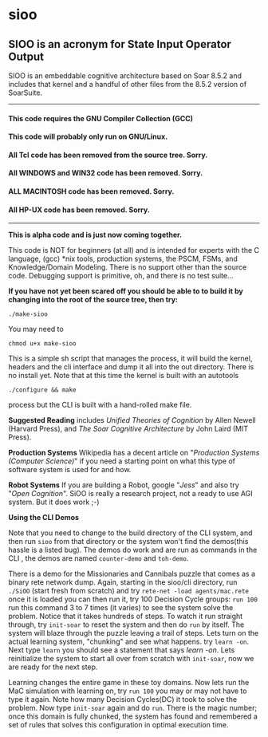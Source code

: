 # sioo

## SIOO is an acronym for State Input Operator Output

SIOO is an embeddable cognitive architecture based on Soar 8.5.2
and includes that kernel and a handful of other files from the 
8.5.2 version of SoarSuite.


***

#### This code requires the GNU Compiler Collection (GCC)
#### This code will probably only run on GNU/Linux.
#### All Tcl code has been removed from the source tree. Sorry.
#### All WINDOWS and WIN32 code has been removed. Sorry.
#### ALL MACINTOSH code has been removed. Sorry.
#### All HP-UX code has been removed. Sorry.

***

**This is alpha code and is just now coming together.**

This code is NOT for beginners (at all) and is intended for experts with the C language, (gcc) *nix tools, production systems, the PSCM, FSMs, and Knowledge/Domain Modeling. There is no support other than the source code. Debugging support is primitive, oh, and there is no test suite...

**If you have not yet been scared off you should be able to to build it by changing into the root of the source tree, then try:**

`./make-sioo`

You may need to 

`chmod u+x make-sioo`

This is a simple sh script that manages the process, it will build the kernel, headers and the cli interface and dump it all into the out directory. There is no install yet. Note that at this time the kernel is built with an autotools

`./configure && make` 

process but the CLI is built with a hand-rolled make file.

**Suggested Reading** includes _Unified Theories of Cognition_ by Allen Newell (Harvard Press), and _The Soar Cognitive Architecture_ by John Laird (MIT Press). 

**Production Systems** Wikipedia has a decent article on "_Production Systems (Computer Science)_" if you need a starting point on what this type of software system is used for and how.

**Robot Systems** If you are building a Robot, google "_Jess_" and also try "_Open Cognition_". SiOO is really a research project, not a ready to use AGI system. But it does work ;-)

**Using the CLI Demos**

Note that you need to change to the build directory of the CLI system, and then run `sioo` from that directory or the system won't find the demos(this hassle is a listed bug). The demos do work and are run as commands in the CLI , the demos are named `counter-demo` and `toh-demo`.

There is a demo for the Missionaries and Cannibals puzzle that comes as a binary rete network dump. Again, starting in the sioo/cli directory, run `./SiOO` (start fresh from scratch) and try `rete-net -load agents/mac.rete` once it is loaded you can then run it, try 100 Decision Cycle groups: `run 100` run this command 3 to 7 times (it varies) to see the system solve the problem. Notice that it takes hundreds of steps. To watch it run straight through, try `init-soar` to reset the system and then do `run` by itself. The system will blaze through the puzzle leaving a trail of steps. Lets turn on the actual learning system, "chunking" and see what happens. try `learn -on`. Next type `learn` you should see a statement that says _learn -on_. Lets reinitialize the system to start all over from scratch with `init-soar`, now we are ready for the next step.

Learning changes the entire game in these toy domains. Now lets run the MaC simulation with learning on, try `run 100` you may or may not have to type it again. Note how many Decision Cycles(DC) it took to solve the problem. Now type `init-soar` again and do `run`. There is the magic number; once this domain is fully chunked, the system has found and remembered a set of rules that solves this configuration in optimal execution time.
